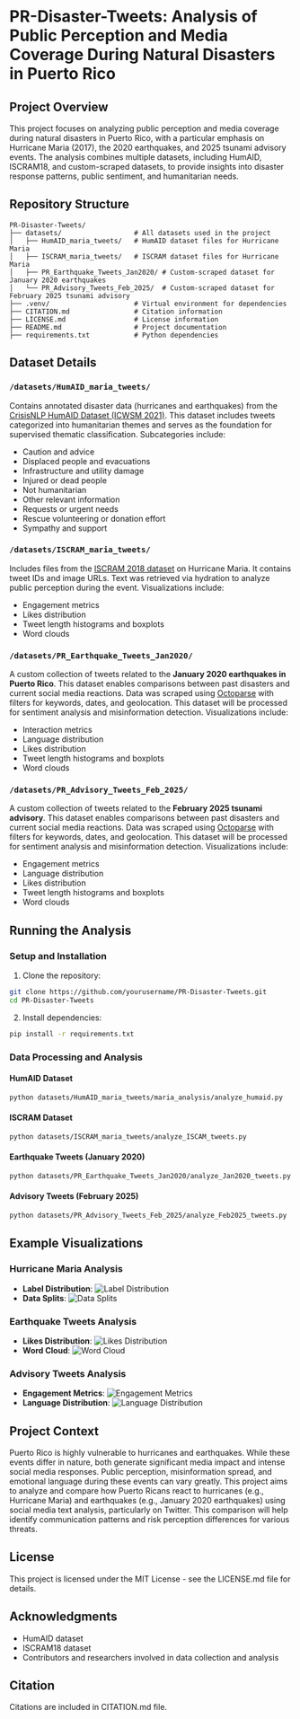 # PR-Disaster-Tweets: Analysis of Public Perception and Media Coverage During Natural Disasters in Puerto Rico

## Project Overview
This project focuses on analyzing public perception and media coverage during natural disasters in Puerto Rico, with a particular emphasis on Hurricane Maria (2017), the 2020 earthquakes, and 2025 tsunami advisory events. The analysis combines multiple datasets, including HumAID, ISCRAM18, and custom-scraped datasets, to provide insights into disaster response patterns, public sentiment, and humanitarian needs.

## Repository Structure
```
PR-Disaster-Tweets/
├── datasets/                  # All datasets used in the project
│   ├── HumAID_maria_tweets/   # HumAID dataset files for Hurricane Maria
│   ├── ISCRAM_maria_tweets/   # ISCRAM dataset files for Hurricane Maria
│   ├── PR_Earthquake_Tweets_Jan2020/ # Custom-scraped dataset for January 2020 earthquakes
│   └── PR_Advisory_Tweets_Feb_2025/  # Custom-scraped dataset for February 2025 tsunami advisory
├── .venv/                     # Virtual environment for dependencies
├── CITATION.md                # Citation information
├── LICENSE.md                 # License information
├── README.md                  # Project documentation
├── requirements.txt           # Python dependencies
```

## Dataset Details

### `/datasets/HumAID_maria_tweets/`
Contains annotated disaster data (hurricanes and earthquakes) from the [CrisisNLP HumAID Dataset (ICWSM 2021)](https://crisisnlp.qcri.org/humaid_dataset). This dataset includes tweets categorized into humanitarian themes and serves as the foundation for supervised thematic classification. Subcategories include:
- Caution and advice
- Displaced people and evacuations
- Infrastructure and utility damage
- Injured or dead people
- Not humanitarian
- Other relevant information
- Requests or urgent needs
- Rescue volunteering or donation effort
- Sympathy and support

### `/datasets/ISCRAM_maria_tweets/`
Includes files from the [ISCRAM 2018 dataset](https://arxiv.org/pdf/1805.05144) on Hurricane Maria. It contains tweet IDs and image URLs. Text was retrieved via hydration to analyze public perception during the event. Visualizations include:
- Engagement metrics
- Likes distribution
- Tweet length histograms and boxplots
- Word clouds

### `/datasets/PR_Earthquake_Tweets_Jan2020/`
A custom collection of tweets related to the **January 2020 earthquakes in Puerto Rico**. This dataset enables comparisons between past disasters and current social media reactions. Data was scraped using [Octoparse](https://www.octoparse.com/) with filters for keywords, dates, and geolocation. This dataset will be processed for sentiment analysis and misinformation detection. Visualizations include:
- Interaction metrics
- Language distribution
- Likes distribution
- Tweet length histograms and boxplots
- Word clouds

### `/datasets/PR_Advisory_Tweets_Feb_2025/`
A custom collection of tweets related to the **February 2025 tsunami advisory**. This dataset enables comparisons between past disasters and current social media reactions. Data was scraped using [Octoparse](https://www.octoparse.com/) with filters for keywords, dates, and geolocation. This dataset will be processed for sentiment analysis and misinformation detection. Visualizations include:
- Engagement metrics
- Language distribution
- Likes distribution
- Tweet length histograms and boxplots
- Word clouds

## Running the Analysis

### Setup and Installation

1. Clone the repository:
```bash
git clone https://github.com/yourusername/PR-Disaster-Tweets.git
cd PR-Disaster-Tweets
```

2. Install dependencies:
```bash
pip install -r requirements.txt
```

### Data Processing and Analysis

#### HumAID Dataset
```bash
python datasets/HumAID_maria_tweets/maria_analysis/analyze_humaid.py
```

#### ISCRAM Dataset
```bash
python datasets/ISCRAM_maria_tweets/analyze_ISCAM_tweets.py
```

#### Earthquake Tweets (January 2020)
```bash
python datasets/PR_Earthquake_Tweets_Jan2020/analyze_Jan2020_tweets.py
```

#### Advisory Tweets (February 2025)
```bash
python datasets/PR_Advisory_Tweets_Feb_2025/analyze_Feb2025_tweets.py
```

## Example Visualizations

### Hurricane Maria Analysis
- **Label Distribution**: ![Label Distribution](datasets/HumAID_maria_tweets/maria_analysis/maria_label_distribution.png)
- **Data Splits**: ![Data Splits](datasets/HumAID_maria_tweets/maria_analysis/maria_splits_distribution.png)

### Earthquake Tweets Analysis
- **Likes Distribution**: ![Likes Distribution](datasets/PR_Earthquake_Tweets_Jan2020/likes_distribution.png)
- **Word Cloud**: ![Word Cloud](datasets/PR_Earthquake_Tweets_Jan2020/tweet_word_cloud.png)

### Advisory Tweets Analysis
- **Engagement Metrics**: ![Engagement Metrics](datasets/PR_Advisory_Tweets_Feb_2025/advisory_engagement_metrics.png)
- **Language Distribution**: ![Language Distribution](datasets/PR_Advisory_Tweets_Feb_2025/advisory_language_distribution.png)

## Project Context

Puerto Rico is highly vulnerable to hurricanes and earthquakes. While these events differ in nature, both generate significant media impact and intense social media responses. Public perception, misinformation spread, and emotional language during these events can vary greatly. This project aims to analyze and compare how Puerto Ricans react to hurricanes (e.g., Hurricane Maria) and earthquakes (e.g., January 2020 earthquakes) using social media text analysis, particularly on Twitter. This comparison will help identify communication patterns and risk perception differences for various threats.

## License
This project is licensed under the MIT License - see the LICENSE.md file for details.

## Acknowledgments
- HumAID dataset
- ISCRAM18 dataset
- Contributors and researchers involved in data collection and analysis

## Citation
Citations are included in CITATION.md file.